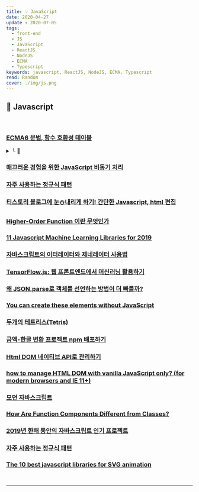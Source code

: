 ```yaml
---
title: 💡 JavaScript
date: 2020-04-27
update : 2020-07-05
tags:
  - front-end
  - JS
  - JavaScript
  - ReactJS
  - NodeJS
  - ECMA
  - Typescript
keywords: javascript, ReactJS, NodeJS, ECMA, Typescript
read: Random
cover: ./img/js.png
---
```


## 📄 Javascript

<br/>

### [ECMA6 문법, 함수 호환성 테이블](http://kangax.github.io/compat-table/es6/)
<details><summary> └  📝 </summary>

컴파일러, 폴리필, 데탑브라우저, 모바일, 서버, 런타임

</details>

### [매끄러운 경험을 위한 JavaScript 비동기 처리](https://engineering.linecorp.com/ko/blog/dont-block-the-event-loop/?fbclid=IwAR28giZgGYzTog7SCPbVJwyrg2lxopHFLOCKRH-mM846MeWStxgJHrwQ9rg)  

### [자주 사용하는 정규식 패턴](https://uznam8x.tistory.com/entry/%EC%9E%90%EC%A3%BC-%EC%82%AC%EC%9A%A9%ED%95%98%EB%8A%94-%EC%A0%95%EA%B7%9C%EC%8B%9D-%ED%8C%A8%ED%84%B4?fbclid=IwAR2OWLqj_j5-z9P-nLAV-TqWQ9nTmr3YSN_HmlFPu2hh9hLDestLyxZpuHg)

### [티스토리 블로그에 눈⛄내리게 하기! 간단한 Javascript, html 편집](https://blog.voidmainvoid.net/298)

### [Higher-Order Function 이란 무엇인가](https://hg-pyun.github.io/what-is-higher-order-function/)

### [11 Javascript Machine Learning Libraries for 2019](https://blog.bitsrc.io/11-javascript-machine-learning-libraries-to-use-in-your-app-c49772cca46c)

### [자바스크립트의 이터레이터와 제네레이터 사용법](https://hg-pyun.github.io/beginning-javascript-iterator-and-generator/)

### [TensorFlow.js: 웹 프론트엔드에서 머신러닝 활용하기](https://engineering.linecorp.com/ko/blog/tensorflow-js/)

### [왜 JSON.parse로 객체를 선언하는 방법이 더 빠를까?](https://wormwlrm.github.io/2019/12/04/Why-JSON-parse-is-faster-than-object-literal.html)

### [You can create these elements without JavaScript](https://dev.to/adrianbdesigns/you-can-create-these-elements-without-javascript-525a)

### [두개의 테트리스(Tetris)](https://forest71.tistory.com/133?fbclid=IwAR1ULnAWHXTxjbF1EmPXwDfhH8UTw2Q2mP7uVVMjJKJLWBE10HzjMQQFDgs)

### [금액-한글 변환 프로젝트 npm 배포하기](https://www.huskyhoochu.com/num-to-korean/)

### [Html DOM 네이티브 API로 관리하기](https://news.hada.io/topic?id=1789)

### [how to manage HTML DOM with vanilla JavaScript only? (for modern browsers and IE 11+)](https://htmldom.dev/)

### [모던 자바스크립트](https://github.com/dangen-effy/modern-javascript/blob/master/README.md)

### [How Are Function Components Different from Classes?](https://overreacted.io/how-are-function-components-different-from-classes/)

### [2019년 한해 동안의 자바스크립트 인기 프로젝트](https://risingstars.js.org/2019)

### [자주 사용하는 정규식 패턴](https://uznam8x.tistory.com/entry/%EC%9E%90%EC%A3%BC-%EC%82%AC%EC%9A%A9%ED%95%98%EB%8A%94-%EC%A0%95%EA%B7%9C%EC%8B%9D-%ED%8C%A8%ED%84%B4)

### [The 10 best javascript libraries for SVG animation](http://noeticforce.com/Javascript-libraries-for-svg-animation)


<br/>
<hr>
